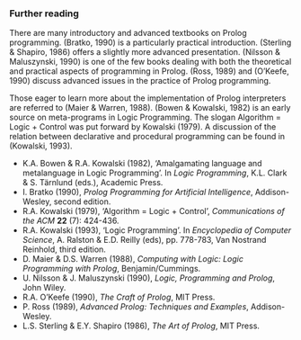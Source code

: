 ### Further reading ###

There are many introductory and advanced textbooks on Prolog programming. (Bratko, 1990) is a particularly practical introduction. (Sterling & Shapiro, 1986) offers a slightly more advanced presentation. (Nilsson & Maluszynski, 1990) is one of the few books dealing with both the theoretical and practical aspects of programming in Prolog. (Ross, 1989) and (O&rsquo;Keefe, 1990) discuss advanced issues in the practice of Prolog programming.

Those eager to learn more about the implementation of Prolog interpreters are referred to (Maier & Warren, 1988). (Bowen & Kowalski, 1982) is an early source on meta-programs in Logic Programming. The slogan Algorithm = Logic + Control was put forward by Kowalski (1979). A discussion of the relation between declarative and procedural programming can be found in (Kowalski, 1993).

* K.A. Bowen & R.A. Kowalski (1982), &lsquo;Amalgamating language and metalanguage in Logic Programming&rsquo;. In *Logic Programming*, K.L. Clark & S. T&auml;rnlund (eds.), Academic Press.
* I. Bratko (1990), *Prolog Programming for Artificial Intelligence*, Addison-Wesley, second edition.
* R.A. Kowalski (1979), &lsquo;Algorithm = Logic + Control&rsquo;, *Communications of the ACM* **22** (7): 424-436.
* R.A. Kowalski (1993), &lsquo;Logic Programming&rsquo;. In *Encyclopedia of Computer Science*, A. Ralston & E.D. Reilly (eds), pp. 778-783, Van Nostrand Reinhold, third edition.
* D. Maier & D.S. Warren (1988), *Computing with Logic: Logic Programming with Prolog*, Benjamin/Cummings.
* U. Nilsson & J. Maluszynski (1990), *Logic, Programming and Prolog*, John Wiley.
* R.A. O&rsquo;Keefe (1990), *The Craft of Prolog*, MIT Press.
* P. Ross (1989), *Advanced Prolog: Techniques and Examples*, Addison-Wesley.
* L.S. Sterling & E.Y. Shapiro (1986), *The Art of Prolog*, MIT Press.
